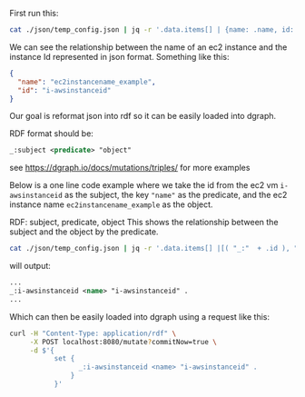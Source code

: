 First run this:

```bash
cat ./json/temp_config.json | jq -r '.data.items[] | {name: .name, id: .id}'
```

We can see the relationship between the name of an ec2 instance and the instance Id represented in json format. Something like this: 

```json
{
  "name": "ec2instancename_example",
  "id": "i-awsinstanceid"
}
```


Our goal is reformat json into rdf so it can be easily loaded into dgraph. 

RDF format should be:

```rdf
_:subject <predicate> "object"
```

see https://dgraph.io/docs/mutations/triples/ for more examples

Below is a one line code example where we take the id from the ec2 vm `i-awsinstanceid` as the subject,  the key `"name"` as the predicate, and the ec2 instance name `ec2instancename_example` as the object.

RDF: subject, predicate, object
This shows the relationship between the subject and the object by the predicate. 

```bash
cat ./json/temp_config.json | jq -r '.data.items[] |[( "_:"  + .id ), "<name>", ("\"" + .name + "\" ." )]|@sh' | tr -d \'
```
will output:

```rdf
...
_:i-awsinstanceid <name> "i-awsinstanceid" .
...
````

Which can then be easily loaded into dgraph using a request like this:

```bash
curl -H "Content-Type: application/rdf" \
     -X POST localhost:8080/mutate?commitNow=true \
     -d $'{
           set {
                 _:i-awsinstanceid <name> "i-awsinstanceid" .
               }
           }'
```

